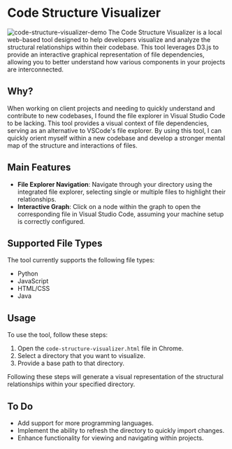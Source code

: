 # Code Structure Visualizer
![code-structure-visualizer-demo](https://github.com/user-attachments/assets/5fa41c17-e0c9-4508-ac8c-7477bdc461bb)
The Code Structure Visualizer is a local web-based tool designed to help developers visualize and analyze the structural relationships within their codebase. This tool leverages D3.js to provide an interactive graphical representation of file dependencies, allowing you to better understand how various components in your projects are interconnected.

## Why?

When working on client projects and needing to quickly understand and contribute to new codebases, I found the file explorer in Visual Studio Code to be lacking. This tool provides a visual context of file dependencies, serving as an alternative to VSCode's file explorer. By using this tool, I can quickly orient myself within a new codebase and develop a stronger mental map of the structure and interactions of files.

## Main Features

- **File Explorer Navigation**: Navigate through your directory using the integrated file explorer, selecting single or multiple files to highlight their relationships.
- **Interactive Graph**: Click on a node within the graph to open the corresponding file in Visual Studio Code, assuming your machine setup is correctly configured.

## Supported File Types

The tool currently supports the following file types:
- Python
- JavaScript
- HTML/CSS
- Java

## Usage

To use the tool, follow these steps:

1. Open the `code-structure-visualizer.html` file in Chrome.
2. Select a directory that you want to visualize.
3. Provide a base path to that directory.

Following these steps will generate a visual representation of the structural relationships within your specified directory.

## To Do

- Add support for more programming languages.
- Implement the ability to refresh the directory to quickly import changes.
- Enhance functionality for viewing and navigating within projects.
